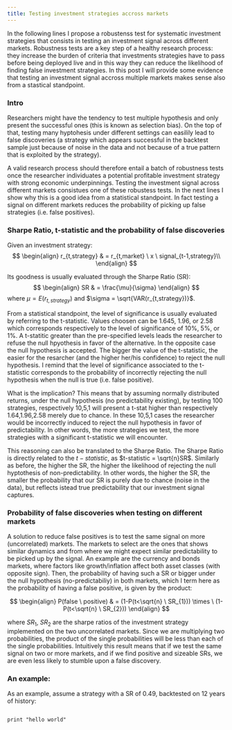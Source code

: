 ```yaml
---
title: Testing investment strategies accross markets
---
```


In the following lines I propose a robustenss test for systematic investment strategies that consists in testing an investment signal across different markets. 
Robustness tests are a key step of a healthy research process: they increase the burden of criteria that investments strategies have to pass before being deployed live and in this way they can reduce the likelihood of finding false investment strategies. 
In this post I will provide some evidence that testing an investment signal accross multiple markets makes sense also from a stastical standpoint.

### Intro 

Researchers might have the tendency to test multiple hypothesis and only present the successful ones (this is known as selection bias). On the top of that, testing many hyptohesis under different settings can easilily lead to false discoveries (a strategy which appears successful in the backtest sample just because of noise in the data and not because of a true pattern that is exploited by the strategy).

A valid research process should therefore entail a batch of robustness tests once the researcher individuates a potential profitable investment strategy with strong economic underpinnings. Testing the investment signal across different markets consistues one of these robustess tests. In the next lines I show why this is a good idea from a statistical standpoint. In fact testing a signal on different markets reduces the probability of picking up false strategies (i.e. false positives).

### Sharpe Ratio, t-statistic and the probability of false discoveries

Given an investment strategy:
$$
\begin{align}
r_{t,strategy} & = r_{t,market} \ x \ signal_{t-1,strategy}\\
\end{align}
$$

Its goodness is usually evaluated through the Sharpe Ratio (SR):
$$
\begin{align}
SR & = \frac{\mu}{\sigma}
\end{align}
$$
where $\mu = E(r_{t,strategy})$ and $\sigma = \sqrt{VAR(r_{t,strategy})}$. 

From a statistical standpoint, the level of significance is usually evaluated by referring to the t-statistic. Values choosen can be 1.645, 1.96, or 2.58 which corresponds respectively to the level of significance of 10%, 5%, or 1%. 
A t-statitic greater than the pre-specified levels leads the researcher to refuse the null hpyothesis in favor of the alternative. In the opposite case the null hypothesis is accepted. The bigger the value of the t-statistic, the easier for the resarcher (and the higher her/his confidence) to reject the null hypothesis.
I remind that the level of significance associated to the t-statistic corresponds to the probability of incorrectly rejecting the null hypothesis when the null is true (i.e. false positive). 

What is the implication? This means that by assuming normally distributed returns, under the null hypothesis (no predictability existing), by testing 100 strategies, respectively 10,5,1 will present a t-stat higher than respectively 1.64,1.96,2.58 merely due to chance. In these 10,5,1 cases the researcher would be incorrectly induced to reject the null hypothesis in favor of predictability. In other words, the more strategies we test, the more strategies with a significant t-statistic we will encounter.

This reasoning can also be translated to the Sharpe Ratio. The Sharpe Ratio is directly related to the $t-statistic$, as  $t-statistic = \sqrt{n}SR$. Similarly as before, the higher the SR, the higher the likelihood of rejecting the null hyptothesis of non-predictability. In other words, the higher the SR, the smaller the probability that our SR is purely due to chance (noise in the data), but reflects istead true predictability that our investment signal captures. 

### Probability of false discoveries when testing on different markets

A solution to reduce false positives is to test the same signal on more (uncorrelated) markets. The markets to select are the ones that shows similar dynamics and from where we might expect similar predictability to be picked up by the signal. An example are the currency and bonds markets, where factors like growth/inflation affect both asset classes (with opposite sign). Then, the probability of having such a SR or bigger  under the null hypothesis (no-predictabiliy) in both markets, which I term here as the probability of having a false positive, is given by the product:

$$
\begin{align}
P(false \ positive) & = (1-P(t<\sqrt{n} \ SR_{1})) \times \  (1-P(t<\sqrt{n} \ SR_{2}))
\end{align}
$$

where $SR_1$, $SR_2$ are the sharpe ratios of the investment strategy implemented on the two uncorrelated markets. Since we are multiplying two probabilities, the product of the single probabilities will be less than each of the single probabilities. Intuitively this result means that if we test the same signal on two or more markets, and if we find positive and sizeable SRs, we are even less likely to stumble upon a false discovery.

### An example:

As an example, assume a strategy with a SR of 0.49, backtested on 12 years of history:

<script type="text/javascript"
        src="https://cdnjs.cloudflare.com/ajax/libs/mathjax/2.7.0/MathJax.js?config=TeX-AMS_CHTML"></script>

<script type="text/x-mathjax-config">
MathJax.Hub.Config({
tex2jax: {
inlineMath: [['$','$'], ['\\(','\\)']],
processEscapes: true},
jax: ["input/TeX","input/MathML","input/AsciiMath","output/CommonHTML"],
extensions: ["tex2jax.js","mml2jax.js","asciimath2jax.js","MathMenu.js","MathZoom.js","AssistiveMML.js", "[Contrib]/a11y/accessibility-menu.js"],
TeX: {
extensions: ["AMSmath.js","AMSsymbols.js","noErrors.js","noUndefined.js"],
equationNumbers: {
autoNumber: "AMS"
}
}
});
</script>

<pre><code class="python">
print "hello world"
</code></pre>
